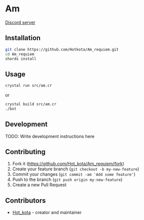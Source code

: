 # Am

[Discord server](https://discord.gg/rgsV2AQ)

## Installation

```bash
git clone https://github.com/Hotkota/Am_requiem.git
cd Am_requiem
shards install
```

## Usage

```bash
crystal run src/am.cr
```
or

```bash
crystal build src/am.cr
./bot
```

## Development

TODO: Write development instructions here

## Contributing

1. Fork it (<https://github.com/Hot_kota/Am_requiem/fork>)
2. Create your feature branch (`git checkout -b my-new-feature`)
3. Commit your changes (`git commit -am 'Add some feature'`)
4. Push to the branch (`git push origin my-new-feature`)
5. Create a new Pull Request

## Contributors

- [Hot_kota](https://github.com/Hotkota) - creator and maintainer

